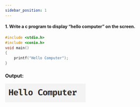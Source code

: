 ```yaml
---
sidebar_position: 1
---
```


#### 1. Write a c program to display “hello computer” on the screen.
```c
#include <stdio.h>
#include <conio.h>
void main()
{
    printf("Hello Computer");
}
```

### Output:
![d](outputs\Practical-01.c.png)
